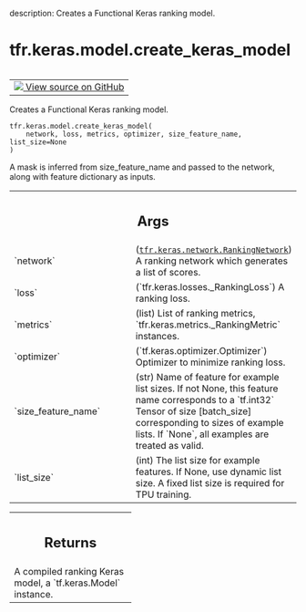 description: Creates a Functional Keras ranking model.

<div itemscope itemtype="http://developers.google.com/ReferenceObject">
<meta itemprop="name" content="tfr.keras.model.create_keras_model" />
<meta itemprop="path" content="Stable" />
</div>

# tfr.keras.model.create_keras_model

<!-- Insert buttons and diff -->

<table class="tfo-notebook-buttons tfo-api nocontent" align="left">
<td>
  <a target="_blank" href="https://github.com/tensorflow/ranking/tree/master/tensorflow_ranking/python/keras/model.py#L9-L56">
    <img src="https://www.tensorflow.org/images/GitHub-Mark-32px.png" />
    View source on GitHub
  </a>
</td>
</table>

Creates a Functional Keras ranking model.

<pre class="devsite-click-to-copy prettyprint lang-py tfo-signature-link">
<code>tfr.keras.model.create_keras_model(
    network, loss, metrics, optimizer, size_feature_name, list_size=None
)
</code></pre>

<!-- Placeholder for "Used in" -->

A mask is inferred from size_feature_name and passed to the network, along with
feature dictionary as inputs.

<!-- Tabular view -->
 <table class="responsive fixed orange">
<colgroup><col width="214px"><col></colgroup>
<tr><th colspan="2"><h2 class="add-link">Args</h2></th></tr>

<tr>
<td>
`network`
</td>
<td>
(<a href="../../../tfr/keras/network/RankingNetwork.md"><code>tfr.keras.network.RankingNetwork</code></a>) A ranking network which
generates a list of scores.
</td>
</tr><tr>
<td>
`loss`
</td>
<td>
(`tfr.keras.losses._RankingLoss`) A ranking loss.
</td>
</tr><tr>
<td>
`metrics`
</td>
<td>
(list) List of ranking metrics, `tfr.keras.metrics._RankingMetric`
instances.
</td>
</tr><tr>
<td>
`optimizer`
</td>
<td>
(`tf.keras.optimizer.Optimizer`) Optimizer to minimize ranking
loss.
</td>
</tr><tr>
<td>
`size_feature_name`
</td>
<td>
(str) Name of feature for example list sizes. If not
None, this feature name corresponds to a `tf.int32` Tensor of size
[batch_size] corresponding to sizes of example lists. If `None`, all
examples are treated as valid.
</td>
</tr><tr>
<td>
`list_size`
</td>
<td>
(int) The list size for example features. If None, use dynamic
list size. A fixed list size is required for TPU training.
</td>
</tr>
</table>

<!-- Tabular view -->
 <table class="responsive fixed orange">
<colgroup><col width="214px"><col></colgroup>
<tr><th colspan="2"><h2 class="add-link">Returns</h2></th></tr>
<tr class="alt">
<td colspan="2">
A compiled ranking Keras model, a `tf.keras.Model` instance.
</td>
</tr>

</table>
